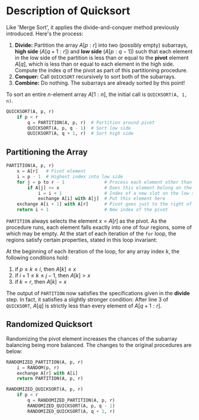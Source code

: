 # Description of Quicksort

Like 'Merge Sort', it applies the divide-and-conquer method previously introduced. Here's the process:

1.  **Divide:** Partition the array $A[p: r]$ into two (possibly empty) subarrays, **high side** ($A[q + 1:r]$) and **low side** ($A[p:q - 1]$) such that each element in the low side of the partition is less than or equal to the **pivot** element $A[q]$, which is less than or equal to each element in the high side. Compute the index $q$ of the pivot as part of this partitioning procedure.
2.  **Conquer:** Call `QUICKSORT` recursively to sort both of the subarrays.
3.  **Combine:** Do nothing. The subarrays are already sorted by this point!

To sort an entire $n$-element array $A[1: n]$, the initial call is `QUICKSORT(A, 1, n)`.

```python
QUICKSORT(A, p, r)
    if p < r
        q = PARTITION(A, p, r)  # Partition around pivot
        QUICKSORT(A, p, q - 1)  # Sort low side
        QUICKSORT(A, q + 1, r)  # Sort high side
```

## Partitioning the Array

```python
PARTITION(A, p, r)
    x = A[r]   # Pivot element
    i = p - 1  # Highest index into low side
    for j = p to r - 1               # Process each element other than the pivot
        if A[j] <= x                 # Does this element belong on the low side?
            i = i + 1                # Index of a new slot on the low side
            exchange A[i] with A[j]  # Put this element here
    exchange A[i + 1] with A[r]      # Pivot goes just to the right of the low side
    return i + 1                     # New index of the pivot
```

`PARTITION` always selects the element $x = A[r]$ as the pivot. As the procedure runs, each element falls exactly into one of four regions, some of which may be empty. At the start of each iteration of the `for` loop, the regions satisfy certain properties, stated in this loop invariant:

At the beginning of each iteration of the loop, for any array index $k$, the following conditions hold:

1.  if $p \le k \le i$, then $A[k] \le x$
2.  if $i + 1 \le k \le j - 1$, then $A[k] > x$
3.  if $k = r$, then $A[k] = x$

The output of `PARTITION` now satisfies the specifications given in the **divide** step. In fact, it satisfies a slightly stronger condition: After line 3 of `QUICKSORT`, $A[q]$ is strictly less than every element of $A[q + 1: r]$.

## Randomized Quicksort

Randomizing the pivot element increases the chances of the subarray balancing being more balanced. The changes to the original procedures are below:

```python
RANDOMIZED_PARTITION(A, p, r)
    i = RANDOM(p, r)
    exchange A[r] with A[i]
    return PARTITION(A, p, r)
```

```python
RANDOMIZED_QUICKSORT(A, p, r)
    if p < r
        q = RANDOMIZED_PARTITION(A, p, r)
        RANDOMIZED_QUICKSORT(A, p, q - 1)
        RANDOMIZED_QUICKSORT(A, q + 1, r)
```